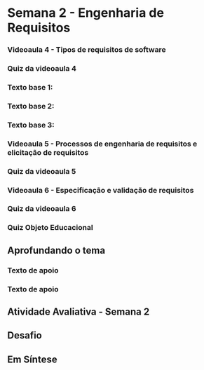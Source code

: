 # Semana 2 - Engenharia de Requisitos

### Videoaula 4 - Tipos de requisitos de software

### Quiz da videoaula 4

### Texto base 1: 

### Texto base 2:

### Texto base 3:

### Videoaula 5 - Processos de engenharia de requisitos e elicitação de requisitos

### Quiz da videoaula 5

### Videoaula 6 - Especificação e validação de requisitos

### Quiz da videoaula 6

### Quiz Objeto Educacional


## Aprofundando o tema
### Texto de apoio
### Texto de apoio

## Atividade Avaliativa - Semana 2

## Desafio

## Em Síntese